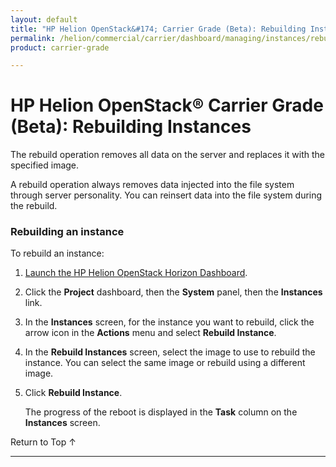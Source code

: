 ```yaml
---
layout: default
title: "HP Helion OpenStack&#174; Carrier Grade (Beta): Rebuilding Instances"
permalink: /helion/commercial/carrier/dashboard/managing/instances/rebuild/
product: carrier-grade

---
```

<!--UNDER REVISION-->

<script>

function PageRefresh {
onLoad="window.refresh"
}

PageRefresh();

</script>

<!-- <p style="font-size: small;"> <a href="/helion/commercial/carrier/ga1/install/">&#9664; PREV</a> | <a href="/helion/commercial/carrier/ga1/install-overview/">&#9650; UP</a> | <a href="/helion/commercial/carrier/ga1/">NEXT &#9654;</a></p> -->

# HP Helion OpenStack&#174; Carrier Grade (Beta): Rebuilding Instances

The rebuild operation removes all data on the server and replaces it with the specified image. 

A rebuild operation always removes data injected into the file system through server personality. You can reinsert data into the file system during the rebuild. 

### Rebuilding an instance ###

To rebuild an instance:

1. [Launch the HP Helion OpenStack Horizon Dashboard](/helion/openstack/carrier/dashboard/login/).

2. Click the **Project** dashboard, then the **System** panel, then the **Instances** link.

3. In the **Instances** screen, for the instance you want to rebuild, click the arrow icon in the **Actions** menu  and select **Rebuild Instance**.

4. In the **Rebuild Instances** screen, select the image to use to rebuild the instance. You can select the same image or rebuild using a different image.

5. Click **Rebuild Instance**.

	The progress of the reboot is displayed in the **Task** column on the **Instances** screen.

<a href="#top" style="padding:14px 0px 14px 0px; text-decoration: none;"> Return to Top &#8593; </a>


----
